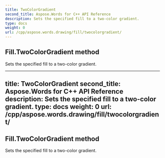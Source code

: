 ```yaml
---
title: TwoColorGradient
second_title: Aspose.Words for C++ API Reference
description: Sets the specified fill to a two-color gradient. 
type: docs
weight: 0
url: /cpp/aspose.words.drawing/fill/twocolorgradient/
---
```

## Fill.TwoColorGradient method


Sets the specified fill to a two-color gradient.

---
title: TwoColorGradient
second_title: Aspose.Words for C++ API Reference
description: Sets the specified fill to a two-color gradient. 
type: docs
weight: 0
url: /cpp/aspose.words.drawing/fill/twocolorgradient/
---
## Fill.TwoColorGradient method


Sets the specified fill to a two-color gradient.

